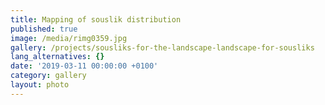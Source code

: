 ```yaml
---
title: Mapping of souslik distribution
published: true
image: /media/rimg0359.jpg
gallery: /projects/sousliks-for-the-landscape-landscape-for-sousliks
lang_alternatives: {}
date: '2019-03-11 00:00:00 +0100'
category: gallery
layout: photo
---
```


